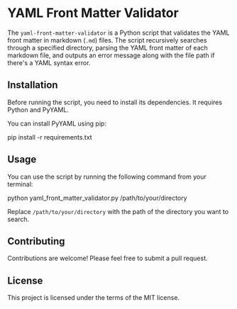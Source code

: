 # YAML Front Matter Validator

The `yaml-front-matter-validator` is a Python script that validates the YAML front matter in markdown (`.md`) files. The script recursively searches through a specified directory, parsing the YAML front matter of each markdown file, and outputs an error message along with the file path if there's a YAML syntax error.

## Installation

Before running the script, you need to install its dependencies. It requires Python and PyYAML. 

You can install PyYAML using pip:

pip install -r requirements.txt


## Usage

You can use the script by running the following command from your terminal:

python yaml_front_matter_validator.py /path/to/your/directory


Replace `/path/to/your/directory` with the path of the directory you want to search.

## Contributing

Contributions are welcome! Please feel free to submit a pull request.

## License

This project is licensed under the terms of the MIT license.

